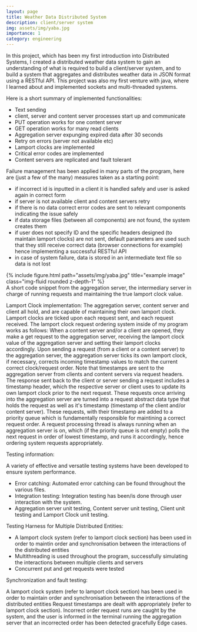 ```yaml
---
layout: page
title: Weather Data Distributed System
description: client/server system
img: assets/img/yaba.jpg
importance: 1
category: engineering
---
```


In this project, which has been my first introduction into Distributed Systems, I created a distributed weather data system to gain an understanding of what is required to build a client/server system, and to build a system that aggregates and distributes weather data in JSON format using a RESTful API. This project was also my first venture with java, where I learned about and implemented sockets and multi-threaded systems.

Here is a short summary of implemented functionalities:
- Text sending
- client, server and content server processes start up and communicate
- PUT operation works for one content server
- GET operation works for many read clients
- Aggregation server expunging expired data after 30 seconds
- Retry on errors (server not available etc)
- Lamport clocks are implemented
- Critical error codes are implemented
- Content servers are replicated and fault tolerant

Failure management has been applied in many parts of the program, here are (just a few of the many) measures taken as a starting point:
- if incorrect id is inputted in a client it is handled safely and user is asked again in correct form
- if server is not available client and content servers retry
- if there is no data correct error codes are sent to relevant components indicating the issue safely
- if data storage files (between all components) are not found, the system creates them
- if user does not specify ID and the specific headers designed (to maintain lamport clocks) are not sent, default parameters are used such that they still receive correct data (browser connections for example) hence implementing a successful RESTful API
- in case of system failure, data is stored in an intermediate text file so data is not lost

<div class="row">
    <div class="col-sm mt-3 mt-md-0">
        {% include figure.html path="assets/img/yaba.jpg" title="example image" class="img-fluid rounded z-depth-1" %}
    </div>
</div>
<div class="caption">
    A short code snippet from the aggregation server, the intermediary server in charge of running requests and maintaining the true lamport clock value.
</div>

Lamport Clock implementation:
The aggregation server, content server and client all hold, and are capable of maintaining their own lamport clock. Lamport clocks are ticked upon each request sent, and each request received. The lamport clock request ordering system inside of my program works as follows:
When a content server and/or a client are opened, they make a get request to the aggregation server, receiving the lamport clock value of the aggregation server and setting their lamport clocks accordingly. Upon sending a request (from a client or a content server) to the aggregation server, the aggregation server ticks its own lamport clock, if necessary, corrects incoming timestamp values to match the current correct clock/request order. Note that timestamps are sent to the aggregation server from clients and content servers via request headers. The response sent back to the client or server sending a request includes a timestamp header, which the respective server or client uses to update its own lamport clock prior to the next request. These requests once arriving into the aggregation server are turned into a request abstract data type that holds the request as well as it's timestamp (timestamp of the client and/or content server). These requests, with their timestamp are added to a priority queue which is fundamentally responsible for maintining a correct request order. A request processing thread is always running when an aggregation server is on, which (if the priority queue is not empty) polls the next request in order of lowest timestamp, and runs it accordingly, hence ordering system requests appropriately.

Testing information:

A variety of effective and versatile testing systems have been developed to ensure system performance.
- Error catching: Automated error catching can be found throughout the various files.
- Integration testing: Integration testing has been/is done through user interaction with the system. 
- Aggregation server unit testing, Content server unit testing, Client unit testing and Lamport Clock unit testing.

Testing Harness for Multiple Distributed Entities:

- A lamport clock system (refer to lamport clock section) has been used in order to maintin order and synchronisation between the interactions of the distributed entities
- Multithreading is used throughout the program, successfully simulating the interactions between multiple clients and servers
- Concurrent put and get requests were tested

Synchronization and fault testing:

A lamport clock system (refer to lamport clock section) has been used in order to maintain order and synchronisation between the interactions of the distributed entities
Request timestamps are dealt with appropriately (refer to lamport clock section). Incorrect order request runs are caught by the system, and the user is informed in the terminal running the aggregation server that an incorrected order has been detected gracefully
Edge cases.
